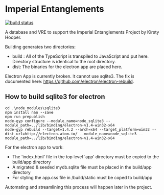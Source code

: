 # Imperial Entanglements

[![build status](https://actechlab.warwick.ac.uk/digital-humanities/imperial-entanglements/badges/master/build.svg)](https://actechlab.warwick.ac.uk/digital-humanities/imperial-entanglements/commits/master)

A database and VRE to support the Imperial Entanglements Project by Kirsty Hooper.

Building generates two directories:

- build : All of the TypeScript is transpiled to JavaScript and put here. Directory structure is identical to the root directory. 
- dist: The binaries for the electron app are placed here.

Electron App is currently broken. It cannot use sqlite3. The fix is documented here: https://github.com/electron/electron-rebuild. 

## How to build sqlite3 for electron

    cd .\node_modules\sqlite3
    npm install nan --save
    npm run prepublish
    node-gyp configure --module_name=node_sqlite3 --module_path=../lib/binding/electron-v1.4-win32-x64
    node-gyp rebuild --target=1.4.2 --arch=x64 --target_platform=win32 --dist-url=http://electron.atom.io/ --module_name=node_sqlite3 --module_path=../lib/binding/electron-v1.4-win32-x64

For the electron app to work:
- The 'index.html' file in the top level 'app' directory must be copied to the build/app directory
- A migrated & seeded mydb.sqlite file must be placed in the build/app directory
- For styling the app.css file in /build/static must be coped to build/app

Automating and streamlining this process will happen later in the project.